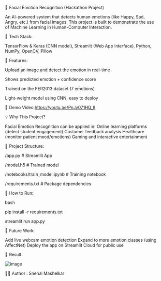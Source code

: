 🚀 Facial Emotion Recognition (Hackathon Project)

An AI-powered system that detects human emotions (like Happy, Sad, Angry, etc.) from facial images.
This project is built to demonstrate the use of Machine Learning in Human-Computer Interaction.



🔎 Tech Stack:

TensorFlow & Keras (CNN model),
Streamlit (Web App Interface),
Python, NumPy, OpenCV, Pillow



🎯 Features:

Upload an image and detect the emotion in real-time

Shows predicted emotion + confidence score

Trained on the FER2013 dataset (7 emotions)

Light-weight model using CNN, easy to deploy


🎥 Demo Video:https://youtu.be/PnJy071HQ_8




💡 Why This Project?

Facial Emotion Recognition can be applied in:
Online learning platforms (detect student engagement)
Customer feedback analysis
Healthcare (monitor patient mood/emotions)
Gaming and interactive entertainment



📂 Project Structure:

/app.py                # Streamlit App

/model.h5              # Trained model

/notebooks/train_model.ipynb  # Training notebook

/requirements.txt      # Package dependencies



🚀 How to Run:

bash

pip install -r requirements.txt

streamlit run app.py



🚀 Future Work:

Add live webcam emotion detection
Expand to more emotion classes (using AffectNet)
Deploy the app on Streamlit Cloud for public use




🚀 Result:

![image](https://github.com/user-attachments/assets/6fbda31f-7339-42e0-80e8-0c788c324fcf)



👨‍💻 Author : 
Snehal Mashelkar



